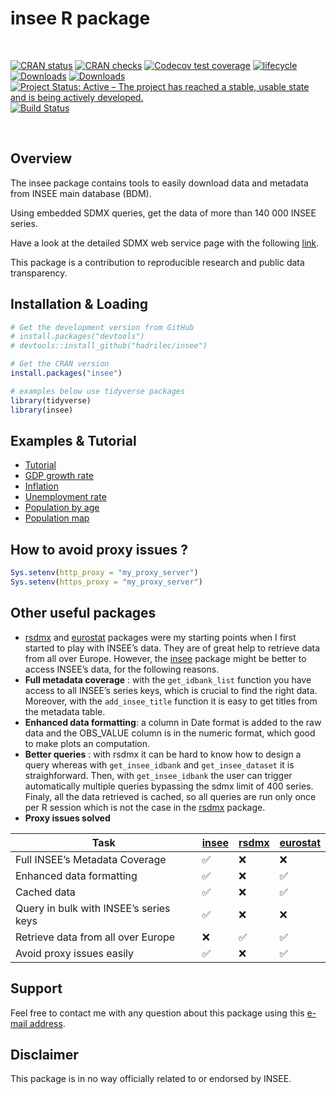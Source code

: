 insee R package
================

<br>

[![CRAN status](https://www.r-pkg.org/badges/version/insee)](https://cran.r-project.org/package=insee)
[![CRAN checks](https://cranchecks.info/badges/worst/insee)](https://cran.r-project.org/web/checks/check_results_insee.html)
[![Codecov test coverage](https://codecov.io/gh/hadrilec/insee/branch/master/graph/badge.svg)](https://codecov.io/gh/hadrilec/insee?branch=master)
[![lifecycle](https://img.shields.io/badge/lifecycle-maturing-blue.svg)](https://www.tidyverse.org/lifecycle/#maturing)
[![Downloads](https://cranlogs.r-pkg.org/badges/grand-total/insee)](https://cran.r-project.org/package=insee)
[![Downloads](https://cranlogs.r-pkg.org/badges/insee)](https://cran.r-project.org/package=insee)
[![Project Status: Active – The project has reached a stable, usable state and is being actively developed.](https://www.repostatus.org/badges/latest/active.svg)](https://www.repostatus.org/)
[![Build Status](https://travis-ci.com/hadrilec/insee.svg?branch=master)](https://travis-ci.org/hadrilec/insee)

<br>

## Overview

The insee package contains tools to easily download data and metadata
from INSEE main database (BDM).

Using embedded SDMX queries, get the data of more than 140 000 INSEE
series.

Have a look at the detailed SDMX web service page with the following
[link](https://www.insee.fr/en/information/2868055).

This package is a contribution to reproducible research and public data
transparency.

## Installation & Loading

``` r
# Get the development version from GitHub
# install.packages("devtools")
# devtools::install_github("hadrilec/insee")

# Get the CRAN version
install.packages("insee")

# examples below use tidyverse packages 
library(tidyverse)
library(insee)
```

## Examples & Tutorial

  - [Tutorial](https://hadrilec.github.io/insee/articles/insee.html)
  - [GDP growth
    rate](https://hadrilec.github.io/insee/articles/v2_gdp-vignettes.html)
  - [Inflation](https://hadrilec.github.io/insee/articles/v3_inflation-vignettes.html)
  - [Unemployment
    rate](https://hadrilec.github.io/insee/articles/v4_unem-vignettes.html)
  - [Population by
    age](https://hadrilec.github.io/insee/articles/v5_pop-vignettes.html)
  - [Population
    map](https://hadrilec.github.io/insee/articles/v6_pop_map-vignettes.html)

## How to avoid proxy issues ?

``` r
Sys.setenv(http_proxy = "my_proxy_server")
Sys.setenv(https_proxy = "my_proxy_server")
```

## Other useful packages

  - [rsdmx](https://cran.r-project.org/web/packages/rsdmx/index.html)
    and
    [eurostat](https://cran.r-project.org/web/packages/eurostat/index.html)
    packages were my starting points when I first started to play with
    INSEE’s data. They are of great help to retrieve data from all over
    Europe. However, the
    [insee](https://cran.r-project.org/web/packages/insee/index.html)
    package might be better to access INSEE’s data, for the following
    reasons.
  - **Full metadata coverage** : with the `get_idbank_list` function you
    have access to all INSEE’s series keys, which is crucial to find the
    right data. Moreover, with the `add_insee_title` function it is easy
    to get titles from the metadata table.
  - **Enhanced data formatting**: a column in Date format is added to
    the raw data and the OBS\_VALUE column is in the numeric format,
    which good to make plots an computation.
  - **Better queries** : with rsdmx it can be hard to know how to design
    a query whereas with `get_insee_idbank` and `get_insee_dataset` it
    is straighforward. Then, with `get_insee_idbank` the user can
    trigger automatically multiple queries bypassing the sdmx limit of
    400 series. Finaly, all the data retrieved is cached, so all queries
    are run only once per R session which is not the case in the
    [rsdmx](https://cran.r-project.org/web/packages/rsdmx/index.html)
    package.
  - **Proxy issues solved**

<center>

| Task                                   | [insee](https://cran.r-project.org/web/packages/insee/index.html) | [rsdmx](https://cran.r-project.org/web/packages/rsdmx/index.html) | [eurostat](https://cran.r-project.org/web/packages/eurostat/index.html) |
| -------------------------------------- | ----------------------------------------------------------------- | ----------------------------------------------------------------- | ----------------------------------------------------------------------- |
| Full INSEE’s Metadata Coverage         | ✅                                                                 | :x:                                                               | :x:                                                                     |
| Enhanced data formatting               | ✅                                                                 | :x:                                                               | ✅                                                                       |
| Cached data                            | ✅                                                                 | :x:                                                               | ✅                                                                       |
| Query in bulk with INSEE’s series keys | ✅                                                                 | :x:                                                               | :x:                                                                     |
| Retrieve data from all over Europe     | :x:                                                               | ✅                                                                 | ✅                                                                       |
| Avoid proxy issues easily              | ✅                                                                 | :x:                                                               | ✅                                                                       |

</center>

## Support

Feel free to contact me with any question about this package using this
[e-mail
address](mailto:leclerc.hadrien@gmail.com?subject=%5Br-package%5D%5Binsee%5D).

## Disclaimer

This package is in no way officially related to or endorsed by INSEE.
